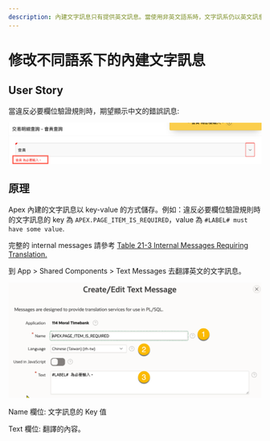 ```yaml
---
description: 內建文字訊息只有提供英文訊息。當使用非英文語系時，文字訊系仍以英文訊息顯示。本篇說明如何自訂不同語系下的內建文字訊息。
---
```


# 修改不同語系下的內建文字訊息

## User Story

當違反必要欄位驗證規則時，期望顯示中文的錯誤訊息:

![](<../.gitbook/assets/image (6) (1).png>)

## 原理

Apex 內建的文字訊息以 key-value 的方式儲存。例如：違反必要欄位驗證規則時的文字訊息的 key 為 `APEX.PAGE_ITEM_IS_REQUIRED`，value 為 `#LABEL# must have some value`.

完整的 internal messages 請參考 [Table 21-3 Internal Messages Requiring Translation.](https://docs.oracle.com/en/database/oracle/application-express/19.1/htmdb/translating-messages.html#GUID-52E139BF-73E1-46AB-8A4E-E046865CEA2E)

到 App > Shared Components > Text Messages 去翻譯英文的文字訊息。

![](<../.gitbook/assets/image (53).png>)

Name 欄位: 文字訊息的 Key 值

Text 欄位: 翻譯的內容。
